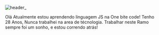 ![header_](https://github.com/user-attachments/assets/fdb08f07-38bb-41be-a056-baea0a9a8e8b)

Olá Atualmente estou aprendendo linguagem JS na One bite code!
Tenho 28 Anos, Nunca trabalhei na area de técnologia.
Trabalhar neste Ramo sempre foi um sonho, e estou correndo atrás!

